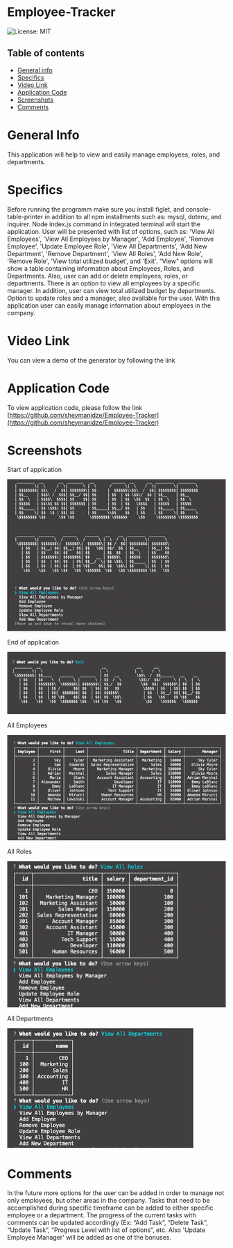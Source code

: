 # Employee-Tracker  

![License: MIT](https://img.shields.io/badge/License-MIT-yellow.svg)

## Table of contents
 * [General info](#General-Info)
 * [Specifics](#Specifics)
 * [Video Link](#Video-Link)
 * [Application Code](#Application-Code)
 * [Screenshots](#Screenshots)
 * [Comments](#Comments)


# General Info

  This application will help to view and easily manage employees, roles, and departments. 


# Specifics

  Before running the programm make sure you install figlet, and console-table-printer in addition to all npm installments such as: mysql, dotenv, and inquirer.  Node index.js command in integrated terminal will start the application. User will be presented with list of options, such as: 'View All Employees', 'View All Employees by Manager', 'Add Employee', 'Remove Employee', 'Update Employee Role', 'View All Departments', 'Add New Department', 'Remove Department', 'View All Roles', 'Add New Role', 'Remove Role', 'View total utilized budget', and 'Exit'. “View” options will show a table containing information about Employees, Roles, and Departments. Also, user can add or delete employees, roles, or departments. There is an option to view all employees by a specific manager. In addition, user can view total utilized budget by departments. Option to update roles and a manager, also available for the user. With this application user can easily manage information about employees in the company.


# Video Link 

 You can view a demo of the generator by following the link  []()

# Application Code

 To view application code, please follow the link   [https://github.com/sheymanidze/Employee-Tracker](https://github.com/sheymanidze/Employee-Tracker)



# Screenshots

 Start of application

 ![Start](images/start.png)



 End of application

 ![Exit](images/exit.png)



 All Employees

 ![employees](images/employees.png)



 All Roles

 ![Roles](images/roles.png)



 All Departments

 ![departments](images/dep.png)



# Comments

 In the future more options for the user can be added in order to manage not only employees, but other areas in the company. Tasks that need to be accomplished during specific timeframe can be added to either specific employee or a department. The progress of the current tasks with comments can be updated accordingly (Ex: “Add Task”, “Delete Task”, “Update Task”, “Progress Level with list of options”, etc. Also 'Update Employee Manager' will be added as one of the bonuses.